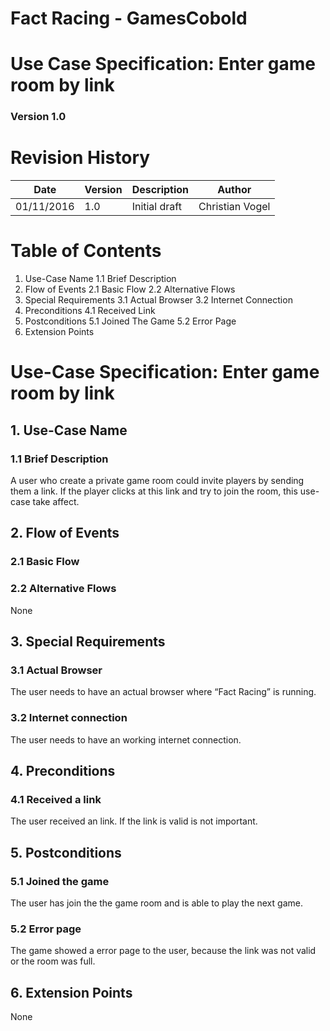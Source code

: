 # Fact Racing - GamesCobold
# Use Case Specification: Enter game room by link
### Version 1.0

# Revision History

|Date       | Version |	Description   |	Author          |
|-----------|---------|---------------|-----------------|
|01/11/2016 |	1.0     |	Initial draft |	Christian Vogel |


# Table of Contents
1. Use-Case Name
  1.1 Brief Description
2. Flow of Events
  2.1 Basic Flow
  2.2 Alternative Flows
3. Special Requirements
  3.1 Actual Browser
  3.2 Internet Connection
4. Preconditions
  4.1 Received Link
5. Postconditions
  5.1 Joined The Game
  5.2 Error Page
6. Extension Points

# Use-Case Specification: Enter game room by link
## 1.    Use-Case Name
### 1.1   Brief Description
A user who create a private game room could invite players by sending them a link. If the player clicks at this link and try to join the room, this use-case take affect.

## 2.    Flow of Events
### 2.1   Basic Flow

### 2.2   Alternative Flows
None
## 3.    Special Requirements
### 3.1   Actual Browser
The user needs to have an actual browser where “Fact Racing” is running.
### 3.2   Internet connection
The user needs to have an working internet connection.

## 4.   Preconditions
### 4.1   Received a link
The user received an link. If the link is valid is not important.

## 5.    Postconditions
### 5.1   Joined the game
The user has join the the game room and is able to play the next game.
### 5.2   Error page
The game showed a error page to the user, because the link was not valid or the room was full.

## 6.    Extension Points
None

